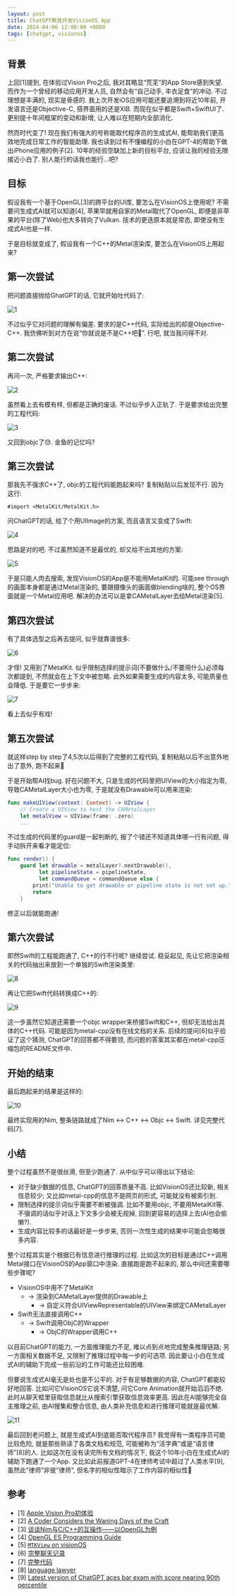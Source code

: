```yaml
---
layout: post
title: ChatGPT教我开发VisionOS App
date: 2024-04-06 12:00:00 +0800
tags: [chatgpt, visionos]
---
```


## 背景

上回[1]提到, 在体验过Vision Pro之后, 我对其略显“荒芜”的App Store感到失望. 而作为一个曾经的移动应用开发人员, 自然会有“自己动手, 丰衣足食”的冲动. 不过理想是丰满的, 现实是骨感的. 我上次开发iOS应用可能还要追溯到将近10年前, 开发语言还是Objective-C, 搭界面用的还是XIB. 而现在似乎都是Swift+SwiftUI了. 更别提十年间框架的变动和新增, 让人难以在短期内全部消化.

然而时代变了! 现在我们有强大的号称能取代程序员的生成式AI, 能帮助我们更高效地完成日常工作的智能助理. 我也读到过有不懂编程的小白在GPT-4的帮助下做出iPhone应用的例子[2]. 10年的经验空缺加上新的目标平台, 应该让我的经验无限接近小白了. 别人能行的话我也能行...吧?

## 目标

假设我有一个基于OpenGL[3]的跨平台的UI库, 要怎么在VisionOS上使用呢? 不需要问生成式AI就可以知道[4], 苹果早就用自家的Metal取代了OpenGL, 即便是非苹果的平台(除了Web)也大多转向了Vulkan. 技术的更迭原本就是常态, 即使没有生成式AI也是一样.

于是目标就变成了, 假设我有一个C++的Metal渲染库, 要怎么在VisionOS上用起来?

## 第一次尝试

把问题直接抛给GhatGPT的话, 它就开始吐代码了:

![1](/assets/images/2024-04-06/1.png)

不过似乎它对问题的理解有偏差. 要求的是C++代码, 实际给出的却是Objective-C++. 我仿佛听到对方在说“你就说是不是C++吧🐶”. 行吧, 就当我问得不对.

## 第二次尝试

再问一次, 严格要求输出C++:

![2](/assets/images/2024-04-06/2.png)

虽然看上去有模有样, 但都是正确的废话. 不过似乎步入正轨了. 于是要求给出完整的工程代码:

![3](/assets/images/2024-04-06/3.png)

又回到objc了😓. 金鱼的记忆吗?

## 第三次尝试

那我先不强求C++了, objc的工程代码能跑起来吗? 复制粘贴以后发现不行. 因为这行:

```objc
#import <MetalKit/MetalKit.h>
```

问ChatGPT的话, 给了个用UIImage的方案, 而且语言又变成了Swift:

![4](/assets/images/2024-04-06/4.png)

思路是对的吧. 不过虽然知道不是最优的, 却又给不出其他的方案:

![5](/assets/images/2024-04-06/5.png)

于是只能人肉去搜索, 发现VisionOS的App是不能用MetalKit的. 可能see through的画面本身都是通过Metal渲染的, 要跟摄像头的画面做blending啥的, 整个OS界面就是一个Metal应用吧. 解决的办法可以是拿CAMetalLayer去给Metal渲染[5].

## 第四次尝试

有了具体选型之后再去提问, 似乎就靠谱很多:

![6](/assets/images/2024-04-06/6.png)

才怪! 又用到了MetalKit. 似乎限制选择的提示词(不要做什么/不要用什么)必须每次都提到, 不然就会在上下文中被忽略. 此外如果需要生成的内容太多, 可能质量也会降低. 于是要它一步步来:

![7](/assets/images/2024-04-06/7.png)

看上去似乎有戏!

## 第五次尝试

就这样step by step了4,5次以后得到了完整的工程代码, 复制粘贴以后不出意外地出了意外, 跑不起来🐶

于是开始帮AI找bug. 好在问题不大, 只是生成的代码里把UIView的大小指定为零, 导致CAMetalLayer大小也为零, 于是就没有Drawable可以用来渲染:

```swift
func makeUIView(context: Context) -> UIView {
    // Create a UIView to host the CAMetalLayer
    let metalView = UIView(frame: .zero)
    ...
```

不过生成的代码里的guard是一起判断的, 报了个错还不知道具体哪一行有问题, 得手动拆开来看才能定位:

```swift
func render() {
    guard let drawable = metalLayer?.nextDrawable(),
          let pipelineState = pipelineState,
          let commandQueue = commandQueue else {
        print("Unable to get drawable or pipeline state is not set up.")
        return
    }
```

修正以后就能跑通!

## 第六次尝试

即然Swift的工程能跑通了, C++的行不行呢? 继续尝试. 稳妥起见, 先让它把渲染相关的代码抽出来放到一个单独的Swift渲染类里:

![8](/assets/images/2024-04-06/8.png)

再让它把Swift代码转换成C++的:

![9](/assets/images/2024-04-06/9.png)

这一步虽然它知道还需要一个objc wrapper来桥接Swift和C++, 但却无法给出具体的C++代码. 可能是因为metal-cpp没有在线文档的关系. 后续的提问[6]似乎验证了这个猜测, ChatGPT的回答都不得要领, 而问题的答案其实都在metal-cpp压缩包的README文件中.

## 开始的结束

最后跑起来的结果是这样的:

![10](/assets/images/2024-04-06/10.png)

最终实现用的Nim, 整条链路就成了Nim <-> C++ <-> Objc <-> Swift. 详见完整代码[7].

## 小结

整个过程虽然不是很丝滑, 但至少跑通了. 从中似乎可以得出以下结论:

* 对于缺少数据的信息, ChatGPT的回答质量不高. 比如VisionOS还比较新, 相关信息较少; 又比如metal-cpp的信息不是网页的形式, 可能就没有被索引到.
* 限制选择的提示词似乎需要不断被强调. 比如不要用objc, 不要用MetalKit等. 不强调的话似乎对话上下文多少会被无视掉, 回到更容易的选择上去(AI也会偷懒?).
* 生成内容比较多的话最好是一步步来, 否则一次性生成的结果中可能会忽略很多内容.

整个过程其实是个根据已有信息进行推理的过程. 比如这次的目标是通过C++调用Metal接口在VisionOS的App窗口中渲染. 直接跑是跑不起来的, 那么中间还需要哪些步骤呢?

* VisionOS中用不了MetalKit
  * -> 渲染到CAMetalLayer提供的Drawable上
    * -> 自定义符合UIViewRepresentable的UIView来绑定CAMetalLayer
* Swift无法直接调用C++
  * -> Swift调用ObjC的Wrapper
    * -> ObjC的Wrapper调用C++

以目前ChatGPT的能力, 一方面推理能力不足, 难以点到点地完成整条推理链路; 另一方面相关数据不足, 又限制了推理过程中每一步的可选项. 因此要让小白在生成式AI的辅助下完成一些前沿的工作可能还比较困难.

但要说生成式AI毫无是处也是不公平的. 对于有足够数据的内容, ChatGPT都能较好地回答. 比如问它VisionOS它说不清楚, 问它Core Animation就开始滔滔不绝. 此时从聊天框里获取信息就比从搜索引擎获取信息效率更高. 因此在AI能够完全自主推理之前, 由AI搜集和整合信息, 由人类补充信息和进行推理可能就是最优解.

![11](/assets/images/2024-04-06/11.jpg)

最后回到老问题上, 就是生成式AI到底能否取代程序员? 我觉得有一类程序员可能比较危险, 就是那些熟读了各类文档和规范, 可能被称为“活字典”或是“语言律师”[8]的人. 比如这次在没有读完所有文档的情况下, 我这个10年小白在生成式AI的辅助下跑通了一个App. 又比如此前报道GPT-4在律师考试中超过了人类水平[9], 虽然此“律师”非彼“律师”, 但名字的相似性暗示了工作内容的相似性🐶

## 参考

* [1] [Apple Vision Pro初体验](/2024/02/17/apple-vision-pro-first-impressions.html)
* [2] [A Coder Considers the Waning Days of the Craft](https://www.newyorker.com/magazine/2023/11/20/a-coder-considers-the-waning-days-of-the-craft)
* [3] [谈谈Nim与C/C++的互操作——以OpenGL为例](/2023/12/17/nim-for-opengl.html)
* [4] [OpenGL ES Programming Guide](https://developer.apple.com/library/archive/documentation/3DDrawing/Conceptual/OpenGLES_ProgrammingGuide/Introduction/Introduction.html)
* [5] [`MTKView` on visionOS](https://developer.apple.com/forums/thread/732355)
* [6] [完整聊天记录](https://chat.openai.com/share/83702172-62a8-4a61-82a8-3536daf2fb6f)
* [7] [完整代码](https://github.com/qszhu/visionos-nim)
* [8] [language lawyer](http://www.catb.org/jargon/html/L/language-lawyer.html)
* [9] [Latest version of ChatGPT aces bar exam with score nearing 90th percentile](https://www.abajournal.com/web/article/latest-version-of-chatgpt-aces-the-bar-exam-with-score-in-90th-percentile)